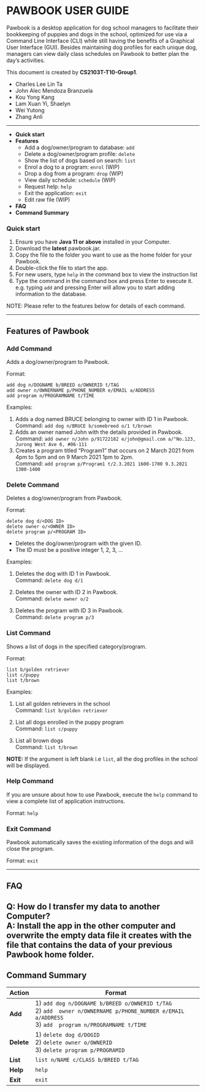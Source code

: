 # PAWBOOK USER GUIDE

Pawbook is a desktop application for dog school managers to facilitate their
bookkeeping of puppies and dogs in the school, optimized for use via a Command Line
Interface (CLI) while still having the benefits of a Graphical User Interface (GUI).
Besides maintaining dog profiles for each unique dog, managers can view daily class
schedules on Pawbook to better plan the day’s activities.

This document is created by **CS2103T-T10-Group1**.
* Charles Lee Lin Ta
* John Alec Mendoza Branzuela
* Kou Yong Kang
* Lam Xuan Yi, Shaelyn
* Wei Yutong
* Zhang Anli
---
* **Quick start**
* **Features**
  * Add a dog/owner/program to database: `add`
  * Delete a dog/owner/program profile: `delete` 
  * Show the list of dogs based on search: `list`
  * Enrol a dog to a program: `enrol` (WIP)
  * Drop a dog from a program: `drop` (WIP)
  * View daily schedule: `schedule` (WIP)
  * Request help: `help`
  * Exit the application: `exit`
  * Edit raw file (WIP)
* **FAQ**
* **Command Summary**

### **Quick start**
1. Ensure you have **Java 11 or above** installed in your Computer.
2. Download the **latest** pawbook.jar.
3. Copy the file to the folder you want to use as the home folder for your
   Pawbook.
4. Double-click the file to start the app.
5. For new users, type `help` in the command box to view the instruction list
6. Type the command in the command box and press Enter to execute it. e.g.
   typing `add` and pressing Enter will allow you to start adding information to
   the database.

NOTE: Please refer to the features below for details of each command.

----
## Features of Pawbook

### Add Command
Adds a dog/owner/program to Pawbook. 

Format:

```
add dog n/DOGNAME b/BREED o/OWNERID t/TAG
add owner n/OWNERNAME p/PHONE_NUMBER e/EMAIL a/ADDRESS
add program n/PROGRAMNAME t/TIME
```

Examples:
1) Adds a dog named BRUCE belonging to owner with ID 1 in Pawbook.<br/>
   Command: `add dog n/BRUCE b/somebreed o/1 t/brown`
2) Adds an owner named John with the details provided in Pawbook.</br>
   Command: `add owner n/John p/91722182 e/john@gmail.com a/"No.123, Jurong West Ave 6, #06-111`
3) Creates a program titled “Program1” that occurs on 2 March 2021 from 4pm to
   5pm and on 9 March 2021 1pm to 2pm.</br>
   Command: `add program p/Program1 t/2.3.2021 1600-1700 9.3.2021 1300-1400`

### Delete Command

Deletes a dog/owner/program from Pawbook. 

Format: 
```
delete dog d/<DOG ID>
delete owner o/<OWNER ID>
delete program p/<PROGRAM ID>
```
- Deletes the dog/owner/program with the given ID. 
- The ID must be a positive integer 1, 2, 3, ...

Examples: 
1) Deletes the dog with ID 1 in Pawbook. <br/>
Command: `delete dog d/1`
   
2) Deletes the owner with ID 2 in Pawbook. <br/>
Command: `delete owner o/2`
   
3) Deletes the program with ID 3 in Pawbook. <br/> 
Command: `delete program p/3`

### List Command 

Shows a list of dogs in the specified category/program. <br/>

Format:

```
list b/golden retriever
list c/puppy
list t/brown
```
Examples: 
1) List all golden retrievers in the school <br/>
   Command: `list b/golden retriever`

2) List all dogs enrolled in the puppy program <br/>
   Command: `list c/puppy`

3) List all brown dogs <br/>
   Command: `list t/brown`

**NOTE:** If the argument is left blank i.e `list`, all the dog profiles in the school will be displayed. 


### Help Command 

If you are unsure about how to use Pawbook, execute the `help` command to view a complete list of application 
instructions.

Format: `help` 

### Exit Command

Pawbook automatically saves the existing information of the dogs and will close the program.

Format: `exit`

-----
## FAQ
Q: How do I transfer my data to another Computer?</br>
A: Install the app in the other computer and overwrite the empty data file it creates with
the file that contains the data of your previous Pawbook home folder.</br>
-----
## Command Summary 

Action | Format
--------|------------------
**Add** | 1) `add dog n/DOGNAME b/BREED o/OWNERID t/TAG`</br>2) `add  owner n/OWNERNAME p/PHONE_NUMBER e/EMAIL a/ADDRESS`</br>3) `add  program n/PROGRAMNAME t/TIME`
**Delete** | 1) `delete dog d/DOGID`</br>2) `delete owner o/OWNERID`</br>3) `delete program p/PROGRAMID`
**List** |`list n/NAME c/CLASS b/BREED t/TAG`
**Help** | `help`
**Exit** | `exit`
